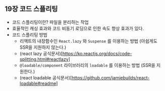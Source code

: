 ## 19장 코드 스플리팅



- 코드 스플리팅이란? 파일을 분리하는 작업
- 효율적인 캐싱 효과와 코드 비동기 로딩으로 인한 속도 향상 효과가 있다.
- 코드 스플리팅 방법
  - 리액트의 내장함수인 `React.lazy` 와 `Suspense` 를 이용하는 방법 (아쉽게도 SSR을 지원하지 않는다.)
  - (react lazy 공식문서)[https://ko.reactjs.org/docs/code-splitting.html#reactlazy]
  - `@loadable/component` 라이브러리의 `loadable` 를 이용하는 방법 (SSR을 지원한다.)
  - (react loadable 공식문서)[https://github.com/jamiebuilds/react-loadable#readme]